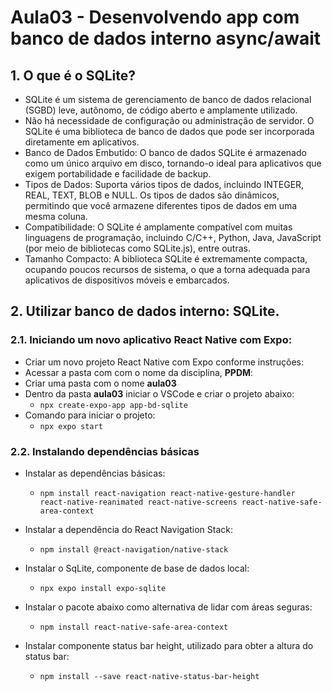 # Aula03 - Desenvolvendo app com banco de dados interno async/await

## 1. O que é o SQLite?
- SQLite é um sistema de gerenciamento de banco de dados relacional (SGBD) leve, autônomo, de código aberto e amplamente utilizado.
- Não há necessidade de configuração ou administração de servidor. O SQLite é uma biblioteca de banco de dados que pode ser incorporada diretamente em aplicativos.
- Banco de Dados Embutido: O banco de dados SQLite é armazenado como um único arquivo em disco, tornando-o ideal para aplicativos que exigem portabilidade e facilidade de backup.
- Tipos de Dados: Suporta vários tipos de dados, incluindo INTEGER, REAL, TEXT, BLOB e NULL. Os tipos de dados são dinâmicos, permitindo que você armazene diferentes tipos de dados em uma mesma coluna.
- Compatibilidade: O SQLite é amplamente compatível com muitas linguagens de programação, incluindo C/C++, Python, Java, JavaScript (por meio de bibliotecas como SQLite.js), entre outras.
- Tamanho Compacto: A biblioteca SQLite é extremamente compacta, ocupando poucos recursos de sistema, o que a torna adequada para aplicativos de dispositivos móveis e embarcados.

## 2. Utilizar banco de dados interno: SQLite.
### 2.1. Iniciando um novo aplicativo React Native com Expo:
- Criar um novo projeto React Native com Expo conforme instruções:
- Acessar a pasta com com o nome da disciplina, **PPDM**:
- Criar uma pasta com o nome **aula03**
- Dentro da pasta **aula03** iniciar o VSCode e criar o projeto abaixo:
    - `npx create-expo-app app-bd-sqlite`
- Comando para iniciar o projeto:
    - `npx expo start`

### 2.2. Instalando dependências básicas
- Instalar as dependências básicas:
    - `npm install react-navigation react-native-gesture-handler react-native-reanimated react-native-screens react-native-safe-area-context`   
  
- Instalar a dependência do React Navigation Stack:
    - `npm install @react-navigation/native-stack`
  
- Instalar o SqLite, componente de base de dados local:
    - `npx expo install expo-sqlite`
  
- Instalar o pacote abaixo como alternativa de lidar com áreas seguras:
    - `npm install react-native-safe-area-context`
  
- Instalar componente status bar height, utilizado para obter a altura do status bar:
    - `npm install --save react-native-status-bar-height`



